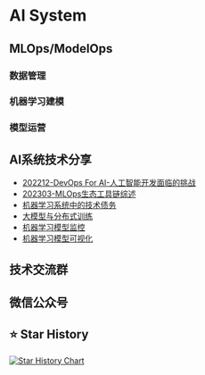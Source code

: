 # AI System




## MLOps/ModelOps


### 数据管理


### 机器学习建模


### 模型运营






## AI系统技术分享


- [202212-DevOps For AI-人工智能开发面临的挑战](./AI系统技术分享/DevOps%20for%20AI%20-%20人工智能应用开发面临的挑战.pdf)
- [202303-MLOps生态工具链综述](./AI系统技术分享/202303-MLOps生态工具链综述.pdf)
- [机器学习系统中的技术债务]()
- [大模型与分布式训练]()
- [机器学习模型监控]()
- [机器学习模型可视化]()




## 技术交流群




## 微信公众号




## ⭐️ Star History


[![Star History Chart](https://api.star-history.com/svg?repos=liguodongiot/ai-system&type=Timeline)](https://star-history.com/#liguodongiot/ai-system&Timeline)






